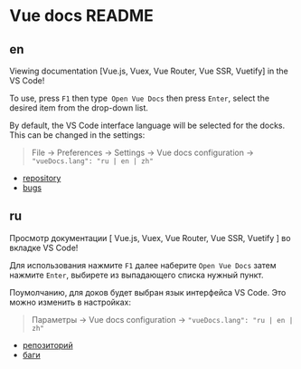 # Vue docs README

## en

Viewing documentation [Vue.js, Vuex, Vue Router, Vue SSR, Vuetify] in the VS Code!

To use, press `F1` then type` Open Vue Docs` then press `Enter`, select the desired item from the drop-down list.

By default, the VS Code interface language will be selected for the docks. This can be changed in the settings:

> File -> Preferences -> Settings -> Vue docs configuration ->
> ` "vueDocs.lang": "ru | en | zh" `

+ [repository](https://github.com/Titiaiev/vscode-vue-docs)
+ [bugs](https://github.com/Titiaiev/vscode-vue-docs/issues)

## ru

Просмотр документации [ Vue.js, Vuex, Vue Router, Vue SSR, Vuetify ] во вкладке VS Code!

Для использования нажмите `F1` далее наберите `Open Vue Docs` затем нажмите `Enter`, выбирете из выпадающего списка нужный пункт.

Поумолчанию, для доков будет выбран язык интерфейса VS Code. Это можно изменить в настройках:

> Параметры -> Vue docs configuration ->
> ` "vueDocs.lang": "ru | en | zh" `

+ [репозиторий](https://github.com/Titiaiev/vscode-vue-docs)
+ [баги](https://github.com/Titiaiev/vscode-vue-docs/issues)


